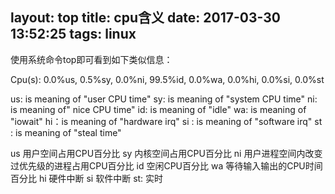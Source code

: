 layout: top
title: cpu含义
date: 2017-03-30 13:52:25
tags: linux
---
使用系统命令top即可看到如下类似信息：

Cpu(s):  0.0%us,  0.5%sy,  0.0%ni, 99.5%id,  0.0%wa,  0.0%hi,  0.0%si,  0.0%st

us: is meaning of "user CPU time"
sy: is meaning of "system CPU time"
ni: is meaning of" nice CPU time"
id: is meaning of "idle"
wa: is meaning of "iowait" 
hi：is meaning of "hardware irq"
si : is meaning of "software irq"
st : is meaning of "steal time"

us 用户空间占用CPU百分比
sy 内核空间占用CPU百分比
ni 用户进程空间内改变过优先级的进程占用CPU百分比
id 空闲CPU百分比
wa 等待输入输出的CPU时间百分比
hi 硬件中断
si 软件中断 
st: 实时